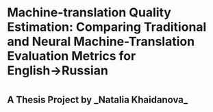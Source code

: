 <h1>Machine-translation Quality Estimation: Comparing Traditional and Neural Machine-Translation Evaluation Metrics for English→Russian<h1>
  
<h2>A Thesis Project by _Natalia Khaidanova_<h2>



